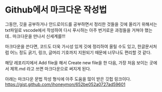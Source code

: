 # Github에서 마크다운 작성법

그동안, 깃을 공부하거나 안드로이드를 공부하면서 정리한 것들을 깃에 올리기 위해서는 
txt파일로 vscode에서 작성하여 다시 푸시하는 아주 번거로운 과정들을 거쳐야 했는데..
마크다운을 만나서 신세계를!!!

마크다운을 쓴다면, 코드도 더욱 가시성 있게 깃에 정리하여 올릴 수도 있고,
한글문서처럼 어느 정도 굵기, 링크, 글머리 기호까지 지원되기 때문에 너무나도 편리할 것 같다.

해당 레포리지에서 Add file을 해서 Create new file을 한 다음,
가장 처음 보이는 곳에서 제목.md 라고 쓰면 마크다운으로 써지게 된다.

아래는 마크다운 문법 작성 형식에 아주 도움을 많이 받은 깃헙 링크이다.
<https://gist.github.com/ihoneymon/652be052a0727ad59601>
